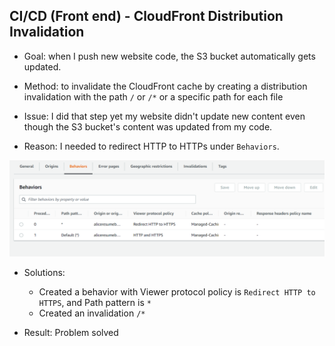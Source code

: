 ## CI/CD (Front end) - CloudFront Distribution Invalidation

- Goal: when I push new website code, the S3 bucket automatically gets updated. 

- Method: to invalidate the CloudFront cache by creating a distribution invalidation with the path `/` or `/*` or a specific path for each file

- Issue: I did that step yet my website didn't update new content even though the S3 bucket's content was updated from my code.

- Reason: I needed to redirect HTTP to HTTPs under `Behaviors`.

![cloudfront-behavior](https://github.com/thutuephan/TheCloudResumeChallenge/blob/main/assets/images/aws-images/aws-cloudfront-invalidation.png)

- Solutions: 
    - Created a behavior with Viewer protocol policy is `Redirect HTTP to HTTPS`, and Path pattern is `*`
    - Created an invalidation `/*`

- Result: Problem solved


